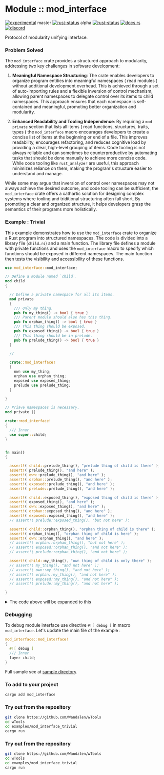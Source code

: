 <!-- {{# generate.module_header{} #}} -->

# Module :: mod_interface
<!--{ generate.module_header.start() }-->
 [![experimental](https://raster.shields.io/static/v1?label=&message=experimental&color=orange)](https://github.com/emersion/stability-badges#experimental)  master [![rust-status](https://github.com/Wandalen/wTools/actions/workflows/module_mod_interface_push.yml/badge.svg?branch=master)](https://github.com/Wandalen/wTools/actions/workflows/module_mod_interface_push.yml?query=branch%3Amaster) alpha [![rust-status](https://github.com/Wandalen/wTools/actions/workflows/module_mod_interface_push.yml/badge.svg?branch=alpha)](https://github.com/Wandalen/wTools/actions/workflows/module_mod_interface_push.yml?query=branch%3Aalpha) [![docs.rs](https://img.shields.io/docsrs/mod_interface?color=e3e8f0&logo=docs.rs)](https://docs.rs/mod_interface) [![discord](https://img.shields.io/discord/872391416519737405?color=eee&logo=discord&logoColor=eee&label=ask)](https://discord.gg/m3YfbXpUUY)
<!--{ generate.module_header.end }-->

Protocol of modularity unifying interface.

### Problem Solved

The `mod_interface` crate provides a structured approach to modularity, addressing two key challenges in software development:

1. **Meaningful Namespace Structuring**: The crate enables developers to organize program entities into meaningful namespaces ( read modules ) without additional development overhead. This is achieved through a set of auto-importing rules and a flexible inversion of control mechanism, allowing parent namespaces to delegate control over its items to child namespaces. This approach ensures that each namespace is self-contained and meaningful, promoting better organization and modularity.

2. **Enhanced Readability and Tooling Independence**: By requiring a `mod private` section that lists all items ( read functions, structures, traits, types ) the `mod_interface` macro encourages developers to create a concise list of items at the beginning or end of a file. This improves readability, encourages refactoring, and reduces cognitive load by providing a clear, high-level grouping of items. Code tooling is not always reliable and can sometimes be counterproductive by automating tasks that should be done manually to achieve more concise code. While code tooling like `rust_analyzer` are useful, this approach minimizes reliance on them, making the program's structure easier to understand and manage.

While some may argue that inversion of control over namespaces may not always achieve the desired outcome, and code tooling can be sufficient, the `mod_interface` crate offers a cathartic solution for designing complex systems where tooling and triditional structuring often fall short. By promoting a clear and organized structure, it helps developers grasp the semantics of their programs more holistically.

### Example : Trivial

This example demonstrates how to use the `mod_interface` crate to organize a Rust program into structured namespaces. The code is divided into a library file (`child.rs`) and a main function. The library file defines a module with private functions and uses the `mod_interface` macro to specify which functions should be exposed in different namespaces. The main function then tests the visibility and accessibility of these functions.

```rust
use mod_interface::mod_interface;

// Define a module named `child`.
mod child
{

  // Define a private namespace for all its items.
  mod private
  {
    /// Only my thing.
    pub fn my_thing() -> bool { true }
    /// Parent module should also has this thing.
    pub fn orphan_thing() -> bool { true }
    /// This thing should be exposed.
    pub fn exposed_thing() -> bool { true }
    /// This thing should be in prelude.
    pub fn prelude_thing() -> bool { true }
  }

  //

  crate::mod_interface!
  {
    own use my_thing;
    orphan use orphan_thing;
    exposed use exposed_thing;
    prelude use prelude_thing;
  }

}

// Priave namespaces is necessary.
mod private {}

crate::mod_interface!
{
  /// Inner.
  use super::child;
}


fn main()
{

  assert!( child::prelude_thing(), "prelude thing of child is there" );
  assert!( prelude_thing(), "and here" );
  assert!( own::prelude_thing(), "and here" );
  assert!( orphan::prelude_thing(), "and here" );
  assert!( exposed::prelude_thing(), "and here" );
  assert!( prelude::prelude_thing(), "and here" );

  assert!( child::exposed_thing(), "exposed thing of child is there" );
  assert!( exposed_thing(), "and here" );
  assert!( own::exposed_thing(), "and here" );
  assert!( orphan::exposed_thing(), "and here" );
  assert!( exposed::exposed_thing(), "and here" );
  // assert!( prelude::exposed_thing(), "but not here" );

  assert!( child::orphan_thing(), "orphan thing of child is there" );
  assert!( orphan_thing(), "orphan thing of child is here" );
  assert!( own::orphan_thing(), "and here" );
  // assert!( orphan::orphan_thing(), "but not here" );
  // assert!( exposed::orphan_thing(), "and not here" );
  // assert!( prelude::orphan_thing(), "and not here" );

  assert!( child::my_thing(), "own thing of child is only there" );
  // assert!( my_thing(), "and not here" );
  // assert!( own::my_thing(), "and not here" );
  // assert!( orphan::my_thing(), "and not here" );
  // assert!( exposed::my_thing(), "and not here" );
  // assert!( prelude::my_thing(), "and not here" );

}

```

<details>
<summary>The code above will be expanded to this</summary>

```rust
use mod_interface::mod_interface;

// Define a module named `child`
pub mod child
{
  // Define a private namespace for all its items.
  mod private
  {
    /// Only my thing.
    pub fn my_thing() -> bool { true }
    /// Parent module should also has this thing.
    pub fn orphan_thing() -> bool { true }
    /// This thing should be exposed.
    pub fn exposed_thing() -> bool { true }
    /// This thing should be in prelude.
    pub fn prelude_thing() -> bool { true }
  }

  pub use own::*;

  /// Own namespace of the module.
  pub mod own
  {
    pub use super::orphan::*;
    pub use super::private::my_thing;
  }

  /// Orphan namespace of the module.
  pub mod orphan
  {
    pub use super::exposed::*;
    pub use super::private::orphan_thing;
  }

  /// Exposed namespace of the module.
  pub mod exposed
  {
    pub use super::prelude::*;
    pub use super::private::exposed_thing;
  }

  /// Prelude to use essentials: `use my_module::prelude::*`.
  pub mod prelude
  {
    pub use super::private::prelude_thing;
  }
}

// Priave namespaces is necessary.
mod private {}

pub use own::*;

/// Own namespace of the module.
#[ allow( unused_imports ) ]
pub mod own
{
  use super::*;
  pub use orphan::*;
  pub use super::child::orphan::*;
}

/// Orphan namespace of the module.
#[ allow( unused_imports ) ]
pub mod orphan
{
  use super::*;
  pub use exposed::*;
}

/// Exposed namespace of the module.
#[ allow( unused_imports ) ]
pub mod exposed
{
  use super::*;
  pub use prelude::*;
  pub use super::child::exposed::*;
}

/// Prelude to use essentials: `use my_module::prelude::*`.
#[ allow( unused_imports ) ]
pub mod prelude
{
  use super::*;
  pub use super::child::prelude::*;
}

//

fn main()
{

  assert!( child::prelude_thing(), "prelude thing of child is there" );
  assert!( prelude_thing(), "and here" );
  assert!( own::prelude_thing(), "and here" );
  assert!( orphan::prelude_thing(), "and here" );
  assert!( exposed::prelude_thing(), "and here" );
  assert!( prelude::prelude_thing(), "and here" );

  assert!( child::exposed_thing(), "exposed thing of child is there" );
  assert!( exposed_thing(), "and here" );
  assert!( own::exposed_thing(), "and here" );
  assert!( orphan::exposed_thing(), "and here" );
  assert!( exposed::exposed_thing(), "and here" );
  // assert!( prelude::exposed_thing(), "but not here" );

  assert!( child::orphan_thing(), "orphan thing of child is there" );
  assert!( orphan_thing(), "orphan thing of child is here" );
  assert!( own::orphan_thing(), "and here" );
  // assert!( orphan::orphan_thing(), "but not here" );
  // assert!( exposed::orphan_thing(), "and not here" );
  // assert!( prelude::orphan_thing(), "and not here" );

  assert!( child::my_thing(), "own thing of child is only there" );
  // assert!( my_thing(), "and not here" );
  // assert!( own::my_thing(), "and not here" );
  // assert!( orphan::my_thing(), "and not here" );
  // assert!( exposed::my_thing(), "and not here" );
  // assert!( prelude::my_thing(), "and not here" );

}

```

</details>

### Debugging

To debug module interface use directive `#![ debug ]` in macro `mod_interface`. Let's update the main file of the example :

```rust ignore
mod_interface::mod_interface!
{
  #![ debug ]
  /// Inner.
  layer child;
}
```

Full sample see at [sample directory](https://github.com/Wandalen/wTools/tree/master/examples/mod_interface_trivial).

### To add to your project

```sh
cargo add mod_interface
```

### Try out from the repository

```sh
git clone https://github.com/Wandalen/wTools
cd wTools
cd examples/mod_interface_trivial
cargo run
```
### Try out from the repository

```sh
git clone https://github.com/Wandalen/wTools
cd wTools
cd examples/mod_interface_trivial
cargo run
```
